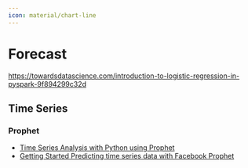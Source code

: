 ```yaml
---
icon: material/chart-line
---
```


# Forecast

https://towardsdatascience.com/introduction-to-logistic-regression-in-pyspark-9f894299c32d

## Time Series

### Prophet

* [Time Series Analysis with Python using Prophet](https://martinxpn.medium.com/time-series-analysis-with-python-using-prophet-98-100-days-of-python-689b26e8e222)
* [Getting Started Predicting time series data with Facebook Prophet](https://towardsdatascience.com/getting-started-predicting-time-series-data-with-facebook-prophet-c74ad3040525)
